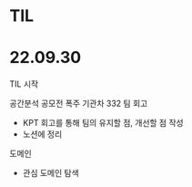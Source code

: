 # TIL

# 22.09.30

TIL 시작

공간분석 공모전 폭주 기관차 332 팀 회고
* KPT 회고를 통해 팀의 유지할 점, 개선할 점 작성
* 노션에 정리

도메인
* 관심 도메인 탐색
